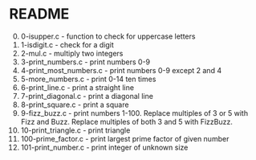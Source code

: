 # README
0. 0-isupper.c - function to check for uppercase letters
1. 1-isdigit.c - check for a digit
2. 2-mul.c - multiply two integers
3. 3-print_numbers.c - print numbers 0-9
4. 4-print_most_numbers.c - print numbers 0-9 except 2 and 4
5. 5-more_numbers.c - print 0-14 ten times
6. 6-print_line.c - print a straight line
7. 7-print_diagonal.c - print a diagonal line
8. 8-print_square.c - print a square
9. 9-fizz_buzz.c - print numbers 1-100. Replace multiples of 3 or 5 with Fizz and Buzz. Replace multiples of both 3 and 5 with FizzBuzz.
10. 10-print_triangle.c - print triangle
11. 100-prime_factor.c - print largest prime factor of given number
12. 101-print_number.c - print integer of unknown size
